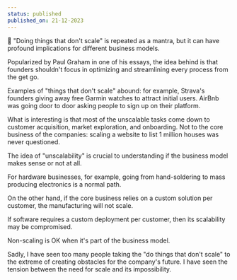 ```yaml
---
status: published
published_on: 21-12-2023
---
```

🧫 "Doing things that don't scale" is repeated as a mantra, but it can have profound implications for different business models. 

Popularized by Paul Graham in one of his essays, the idea behind is that founders shouldn't focus in optimizing and streamlining every process from the get go. 

Examples of "things that don't scale" abound: for example, Strava's founders giving away free Garmin watches to attract initial users. AirBnb was going door to door asking people to sign up on their platform. 

What is interesting is that most of the unscalable tasks come down to customer acquisition, market exploration, and onboarding. Not to the core business of the companies: scaling a website to list 1 million houses was never questioned. 

The idea of "unscalability" is crucial to understanding if the business model makes sense or not at all. 

For hardware businesses, for example, going from hand-soldering to mass producing electronics is a normal path. 

On the other hand, if the core business relies on a custom solution per customer, the manufacturing will not scale. 

If software requires a custom deployment per customer, then its scalability may be compromised. 

Non-scaling is OK when it's part of the business model. 

Sadly, I have seen too many people taking the "do things that don't scale" to the extreme of creating obstacles for the company's future. I have seen the tension between the need for scale and its impossibility. 